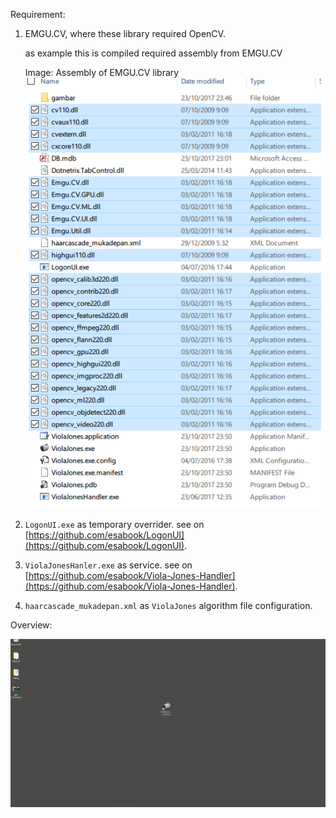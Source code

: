 Requirement:

1. EMGU.CV, where these library required OpenCV.

   as example this is compiled required assembly from EMGU.CV
   
   Image: Assembly of EMGU.CV library  <br>
   ![](/raw/RequuiredEmguAssemblyFile.PNG)

2. `LogonUI.exe` as temporary overrider. see on [https://github.com/esabook/LogonUI](https://github.com/esabook/LogonUI).

3. `ViolaJonesHanler.exe` as service. see on [https://github.com/esabook/Viola-Jones-Handler](https://github.com/esabook/Viola-Jones-Handler).

4. `haarcascade_mukadepan.xml` as `ViolaJones` algorithm file configuration.

Overview:

![](/raw/violajones.gif)
